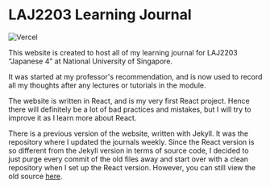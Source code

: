 # LAJ2203 Learning Journal

![Vercel](https://therealsujitk-vercel-badge.vercel.app/?app=laj2203&style=for-the-badge)

This website is created to host all of my learning journal for LAJ2203
“Japanese 4” at National University of Singapore.

It was started at my professor's recommendation, and is now used to record
all my thoughts after any lectures or tutorials in the module.

The website is written in React, and is my very first React project. Hence there
will definitely be a lot of bad practices and mistakes, but I will try to
improve it as I learn more about React.

There is a previous version of the website, written with Jekyll. It was the
repository where I updated the journals weekly. Since the React version is so
different from the Jekyll version in terms of source code, I decided to just
purge every commit of the old files away and start over with a clean repository
when I set up the React version. However, you can still view the old source
[here](https://github.com/joulev/laj2203/tree/16d12452648a5d7810cae960d65881fe0d1f8c40).
